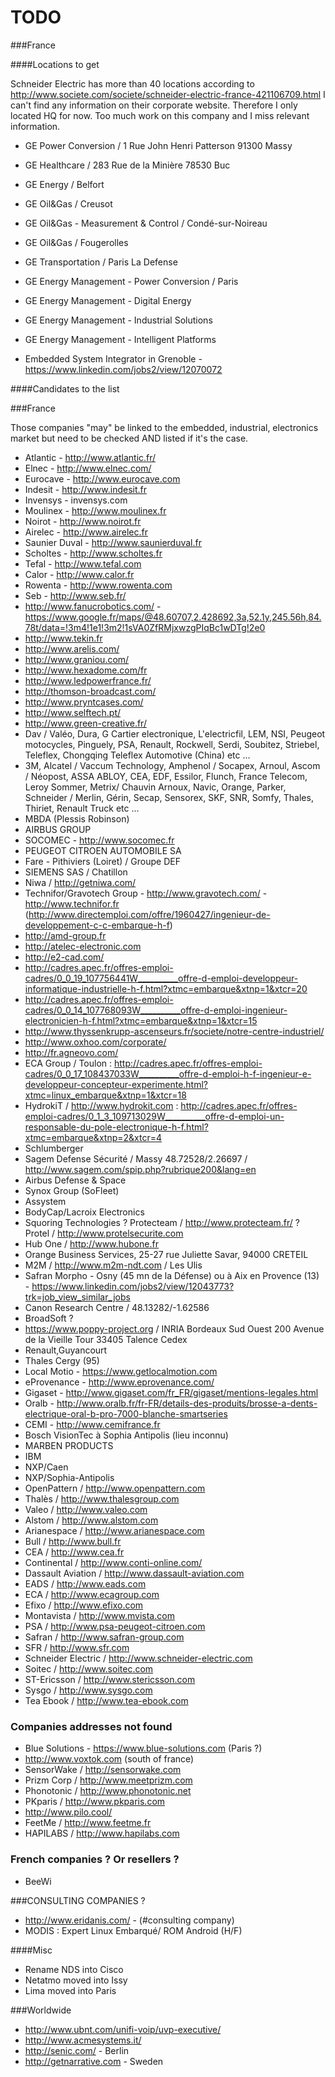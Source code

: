 TODO
====

###France

####Locations to get

Schneider Electric has more than 40 locations according to http://www.societe.com/societe/schneider-electric-france-421106709.html
I can't find any information on their corporate website.
Therefore I only located HQ for now. Too much work on this company and I miss relevant information.

- GE Power Conversion / 1 Rue John Henri Patterson 91300 Massy
- GE Healthcare / 283 Rue de la Minière 78530 Buc
- GE Energy / Belfort
- GE Oil&Gas / Creusot
- GE Oil&Gas - Measurement & Control / Condé-sur-Noireau
- GE Oil&Gas / Fougerolles
- GE Transportation / Paris La Defense
- GE Energy Management - Power Conversion / Paris
- GE Energy Management - Digital Energy
- GE Energy Management - Industrial Solutions
- GE Energy Management - Intelligent Platforms

- Embedded System Integrator in Grenoble - https://www.linkedin.com/jobs2/view/12070072

####Candidates to the list

###France

Those companies "may" be linked to the embedded, industrial, electronics market but need to be checked AND listed if it's the case.

- Atlantic - http://www.atlantic.fr/
- Elnec - http://www.elnec.com/
- Eurocave - http://www.eurocave.com
- Indesit - http://www.indesit.fr
- Invensys - invensys.com
- Moulinex - http://www.moulinex.fr
- Noirot - http://www.noirot.fr
- Airelec - http://www.airelec.fr
- Saunier Duval - http://www.saunierduval.fr
- Scholtes - http://www.scholtes.fr
- Tefal - http://www.tefal.com
- Calor - http://www.calor.fr
- Rowenta - http://www.rowenta.com
- Seb - http://www.seb.fr/
- http://www.fanucrobotics.com/ - https://www.google.fr/maps/@48.60707,2.428692,3a,52.1y,245.56h,84.78t/data=!3m4!1e1!3m2!1sVA0ZfRMjxwzgPIqBc1wDTg!2e0
- http://www.tekin.fr
- http://www.arelis.com/
- http://www.graniou.com/
- http://www.hexadome.com/fr
- http://www.ledpowerfrance.fr/
- http://thomson-broadcast.com/
- http://www.pryntcases.com/
- http://www.selftech.pt/
- http://www.green-creative.fr/ 
- Dav / Valéo, Dura, G Cartier electronique, L'electricfil, LEM, NSI, Peugeot motocycles, Pinguely, PSA, Renault, Rockwell, Serdi, Soubitez, Striebel, Teleflex, Chongqing Teleflex Automotive (China) etc ...
- 3M, Alcatel / Vaccum Technology, Amphenol / Socapex, Arnoul, Ascom / Néopost, ASSA ABLOY, CEA, EDF, Essilor, Flunch, France Telecom, Leroy Sommer, Metrix/ Chauvin Arnoux, Navic, Orange, Parker, Schneider / Merlin, Gérin, Secap, Sensorex, SKF, SNR, Somfy, Thales, Thiriet, Renault Truck etc ... 
- MBDA (Plessis Robinson)
- AIRBUS GROUP
- SOCOMEC - http://www.socomec.fr
- PEUGEOT CITROEN AUTOMOBILE SA
- Fare - Pithiviers (Loiret) / Groupe DEF
- SIEMENS SAS / Chatillon
- Niwa / http://getniwa.com/
- Technifor/Gravotech Group - http://www.gravotech.com/ - http://www.technifor.fr (http://www.directemploi.com/offre/1960427/ingenieur-de-developpement-c-c-embarque-h-f)
- http://amd-group.fr
- http://atelec-electronic.com
- http://e2-cad.com/
- http://cadres.apec.fr/offres-emploi-cadres/0_0_19_107756441W__________offre-d-emploi-developpeur-informatique-industrielle-h-f.html?xtmc=embarque&xtnp=1&xtcr=20
- http://cadres.apec.fr/offres-emploi-cadres/0_0_14_107768093W__________offre-d-emploi-ingenieur-electronicien-h-f.html?xtmc=embarque&xtnp=1&xtcr=15
- http://www.thyssenkrupp-ascenseurs.fr/societe/notre-centre-industriel/
- http://www.oxhoo.com/corporate/
- http://fr.agneovo.com/
- ECA Group / Toulon : http://cadres.apec.fr/offres-emploi-cadres/0_0_17_108437033W__________offre-d-emploi-h-f-ingenieur-e-developpeur-concepteur-experimente.html?xtmc=linux_embarque&xtnp=1&xtcr=18
- HydrokiT / http://www.hydrokit.com : http://cadres.apec.fr/offres-emploi-cadres/0_1_3_109713029W__________offre-d-emploi-un-responsable-du-pole-electronique-h-f.html?xtmc=embarque&xtnp=2&xtcr=4
- Schlumberger
- Sagem Defense Sécurité / Massy 48.72528/2.26697 / http://www.sagem.com/spip.php?rubrique200&lang=en
- Airbus Defense & Space
- Synox Group (SoFleet)
- Assystem
- BodyCap/Lacroix Electronics
- Squoring Technologies
? Protecteam / http://www.protecteam.fr/
? Protel / http://www.protelsecurite.com
- Hub One / http://www.hubone.fr
- Orange Business Services, 25-27 rue Juliette Savar, 94000 CRETEIL
- M2M / http://www.m2m-ndt.com / Les Ulis
- Safran Morpho - Osny (45 mn de la Défense) ou à Aix en Provence (13) - https://www.linkedin.com/jobs2/view/12043773?trk=job_view_similar_jobs
- Canon Research Centre / 48.13282/-1.62586
- BroadSoft ?
- https://www.poppy-project.org / INRIA Bordeaux Sud Ouest 200 Avenue de la Vieille Tour 33405 Talence Cedex
- Renault,Guyancourt
- Thales Cergy (95)
- Local Motio - https://www.getlocalmotion.com
- eProvenance - http://www.eprovenance.com/
- Gigaset - http://www.gigaset.com/fr_FR/gigaset/mentions-legales.html
- Oralb - http://www.oralb.fr/fr-FR/details-des-produits/brosse-a-dents-electrique-oral-b-pro-7000-blanche-smartseries
- CEMI - http://www.cemifrance.fr
- Bosch VisionTec à Sophia Antipolis (lieu inconnu)
- MARBEN PRODUCTS
- IBM
- NXP/Caen
- NXP/Sophia-Antipolis
- OpenPattern / http://www.openpattern.com
- Thalès / http://www.thalesgroup.com
- Valeo / http://www.valeo.com
- Alstom / http://www.alstom.com
- Arianespace / http://www.arianespace.com
- Bull / http://www.bull.fr
- CEA / http://www.cea.fr
- Continental / http://www.conti-online.com/
- Dassault Aviation / http://www.dassault-aviation.com
- EADS / http://www.eads.com
- ECA / http://www.ecagroup.com
- Efixo / http://www.efixo.com
- Montavista / http://www.mvista.com
- PSA / http://www.psa-peugeot-citroen.com
- Safran / http://www.safran-group.com
- SFR / http://www.sfr.com
- Schneider Electric / http://www.schneider-electric.com
- Soitec / http://www.soitec.com
- ST-Ericsson / http://www.stericsson.com
- Sysgo / http://www.sysgo.com
- Tea Ebook / http://www.tea-ebook.com

### Companies addresses not found
- Blue Solutions - https://www.blue-solutions.com (Paris ?)
- http://www.voxtok.com (south of france)
- SensorWake / http://sensorwake.com
- Prizm Corp / http://www.meetprizm.com
- Phonotonic / http://www.phonotonic.net
- PKparis / http://www.pkparis.com
- http://www.pilo.cool/
- FeetMe / http://www.feetme.fr
- HAPILABS / http://www.hapilabs.com

### French companies ? Or resellers ?
- BeeWi

###CONSULTING COMPANIES ?

- http://www.eridanis.com/ - (#consulting company)
- MODIS : Expert Linux Embarqué/ ROM Android (H/F)

####Misc

- Rename NDS into Cisco
- Netatmo moved into Issy
- Lima moved into Paris

###Worldwide

- http://www.ubnt.com/unifi-voip/uvp-executive/
- http://www.acmesystems.it/
- http://senic.com/ - Berlin
- http://getnarrative.com - Sweden

